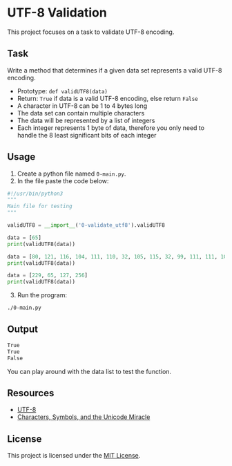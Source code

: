 # UTF-8 Validation
This project focuses on a task to validate UTF-8 encoding.

## Task
Write a method that determines if a given data set represents a valid UTF-8 encoding.
* Prototype: `def validUTF8(data)`
* Return: `True` if data is a valid UTF-8 encoding, else return `False`
* A character in UTF-8 can be 1 to 4 bytes long
* The data set can contain multiple characters
* The data will be represented by a list of integers
* Each integer represents 1 byte of data, therefore you only need to handle the 8 least significant bits of each integer

## Usage
1. Create a python file named `0-main.py`.
2. In the file paste the code below:
```python
#!/usr/bin/python3
"""
Main file for testing
"""

validUTF8 = __import__('0-validate_utf8').validUTF8

data = [65]
print(validUTF8(data))

data = [80, 121, 116, 104, 111, 110, 32, 105, 115, 32, 99, 111, 111, 108, 33]
print(validUTF8(data))

data = [229, 65, 127, 256]
print(validUTF8(data))
```
3. Run the program:
```sh
./0-main.py
```

## Output
```sh
True
True
False
```
You can play around with the data list to test the function.

## Resources
* [UTF-8](https://en.wikipedia.org/wiki/UTF-8)
* [Characters, Symbols, and the Unicode Miracle](https://www.youtube.com/watch?v=MijmeoH9LT4)

## License
This project is licensed under the [MIT License](../LICENSE).